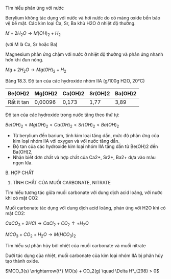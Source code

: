 Tìm hiểu phản ứng với nước

Berylium không tác dụng với nước và hơi nước do có màng oxide bền bảo vệ bề mặt. Các kim loại Ca, Sr, Ba khử H2O ở nhiệt độ thường.

$M + 2H_2O \rightarrow M(OH)_2 + H_2$

(với M là Ca, Sr hoặc Ba)

Magnesium phản ứng chậm với nước ở nhiệt độ thường và phản ứng nhanh hơn khi đun nóng.

$Mg + 2H_2O \rightarrow Mg(OH)_2 + H_2$

Bảng 18.3. Độ tan của các hydroxide nhóm IIA (g/100g H2O, 20°C)

| Be(OH)2 | Mg(OH)2 | Ca(OH)2 | Sr(OH)2 | Ba(OH)2 |
|---------|---------|---------|---------|---------|
| Rất ít tan | 0,00096 | 0,173 | 1,77 | 3,89 |

Độ tan của các hydroxide trong nước tăng theo thứ tự:

$Be(OH)_2 < Mg(OH)_2 < Ca(OH)_2 < Sr(OH)_2 < Ba(OH)_2$

- Từ berylium đến barium, tính kim loại tăng dần, mức độ phản ứng của kim loại nhóm IIA với oxygen và với nước tăng dần.
- Độ tan của các hydroxide kim loại nhóm IIA tăng dần từ Be(OH)2 đến Ba(OH)2.
- Nhận biết đơn chất và hợp chất của Ca2+, Sr2+, Ba2+ dựa vào màu ngọn lửa.

B. HỢP CHẤT

1. TÍNH CHẤT CỦA MUỐI CARBONATE, NITRATE

Tìm hiểu tương tác giữa muối carbonate với dung dịch acid loãng, với nước khi có mặt CO2

Muối carbonate tác dụng với dung dịch acid loãng, phản ứng với H2O khi có mặt CO2:

$CaCO_3 + 2HCl \rightarrow CaCl_2 + CO_2\uparrow + H_2O$

$MCO_3 + CO_2 + H_2O \rightarrow M(HCO_3)_2$

Tìm hiểu sự phân hủy bởi nhiệt của muối carbonate và muối nitrate

Dưới tác dụng của nhiệt, muối carbonate của kim loại nhóm IIA bị phân hủy tạo thành oxide.

$MCO_3(s) \xrightarrow{t°} MO(s) + CO_2(g) \quad \Delta H°_{298} > 0$